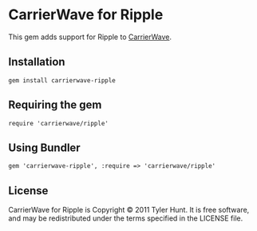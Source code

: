 # CarrierWave for Ripple

This gem adds support for Ripple to [CarrierWave][].

[CarrierWave]: https://github.com/jnicklas/carrierwave

## Installation

    gem install carrierwave-ripple

## Requiring the gem

    require 'carrierwave/ripple'

## Using Bundler

    gem 'carrierwave-ripple', :require => 'carrierwave/ripple'

## License

CarrierWave for Ripple is Copyright © 2011 Tyler Hunt. It is free software, and
may be redistributed under the terms specified in the LICENSE file.
